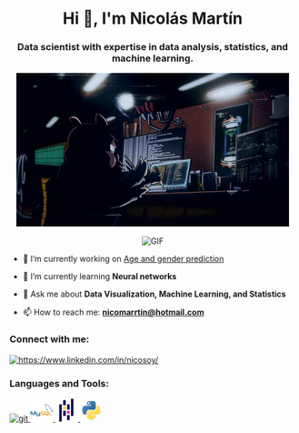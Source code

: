 <h1 align="center">Hi 👋, I'm Nicolás Martín</h1>
<h3 align="center">Data scientist with expertise in data analysis, statistics, and machine learning.</h3>

<p align="center"> 
  <img src="https://raw.githubusercontent.com/Nicosoy/Nicosoy/main/giphy.gif" alt="GIF">
</p>

<p align="center">
  <img src="https://giphy.com/gifs/hacker-sugartown-mayor-mel-Rpl1sod1vCXK0L2SUN" alt="GIF">
</p>

- 🔭 I’m currently working on [Age and gender prediction](https://github.com/Nicosoy/Age-and-gender-prediction)

- 🌱 I’m currently learning **Neural networks**

- 💬 Ask me about **Data Visualization, Machine Learning, and Statistics**

- 📫 How to reach me: **nicomarrtin@hotmail.com**

<h3 align="left">Connect with me:</h3>
<p align="left">
  <a href="https://linkedin.com/in/https://www.linkedin.com/in/nicosoy/" target="_blank">
    <img align="center" src="https://raw.githubusercontent.com/rahuldkjain/github-profile-readme-generator/master/src/images/icons/Social/linked-in-alt.svg" alt="https://www.linkedin.com/in/nicosoy/" height="30" width="40" />
  </a>
</p>

<h3 align="left">Languages and Tools:</h3>
<p align="left"> 
  <a href="https://git-scm.com/" target="_blank" rel="noreferrer">
    <img src="https://www.vectorlogo.zone/logos/git-scm/git-scm-icon.svg" alt="git" width="40" height="40"/>
  </a>
  <a href="https://www.mysql.com/" target="_blank" rel="noreferrer"> 
    <img src="https://raw.githubusercontent.com/devicons/devicon/master/icons/mysql/mysql-original-wordmark.svg" alt="mysql" width="40" height="40"/>
  </a>
  <a href="https://pandas.pydata.org/" target="_blank" rel="noreferrer"> 
    <img src="https://raw.githubusercontent.com/devicons/devicon/2ae2a900d2f041da66e950e4d48052658d850630/icons/pandas/pandas-original.svg" alt="pandas" width="40" height="40"/>
  </a>
  <a href="https://www.python.org" target="_blank" rel="noreferrer"> 
    <img src="https://raw.githubusercontent.com/devicons/devicon/master/icons/python/python-original.svg" alt="python" width="40" height="40"/>
  </a>
  <a href="https://scikit-learn.org/" target="_blank" rel="noreferrer"> 
    <img src="https://upload.wikimedia.org/wikipe
